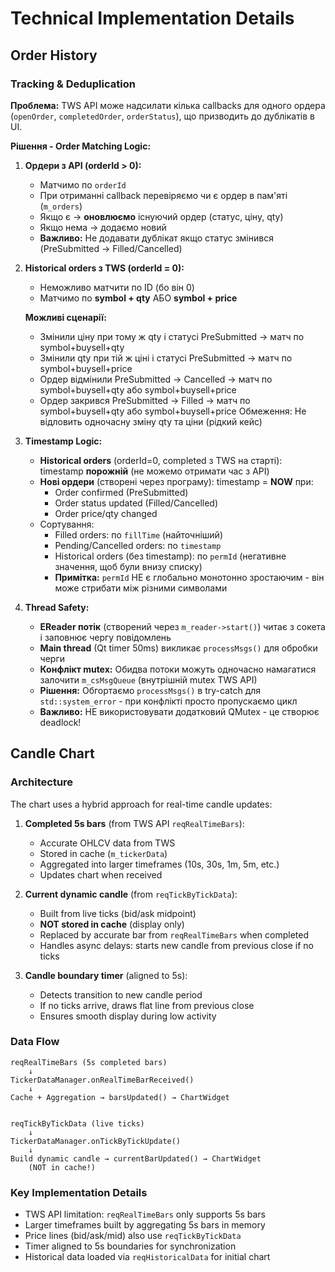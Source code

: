 # Technical Implementation Details

## Order History 

### Tracking & Deduplication

**Проблема:** TWS API може надсилати кілька callbacks для одного ордера (`openOrder`, `completedOrder`, `orderStatus`), що призводить до дублікатів в UI.

**Рішення - Order Matching Logic:**

1. **Ордери з API (orderId > 0):**
    - Матчимо по `orderId`
    - При отриманні callback перевіряємо чи є ордер в пам'яті (`m_orders`)
    - Якщо є → **оновлюємо** існуючий ордер (статус, ціну, qty)
    - Якщо нема → додаємо новий
    - **Важливо:** Не додавати дублікат якщо статус змінився (PreSubmitted → Filled/Cancelled)

2. **Historical orders з TWS (orderId = 0):**
    - Неможливо матчити по ID (бо він 0)
    - Матчимо по **symbol + qty** АБО **symbol + price**

   **Можливі сценарії:**
    - Змінили ціну при тому ж qty і статусі PreSubmitted → матч по symbol+buysell+qty
    - Змінили qty при тій ж ціні і статусі PreSubmitted → матч по symbol+buysell+price
    - Ордер відмінили PreSubmitted → Cancelled → матч по symbol+buysell+qty або symbol+buysell+price
    - Ордер закрився PreSubmitted → Filled → матч по symbol+buysell+qty або symbol+buysell+price
      Обмеження: Не відловить одночасну зміну qty та ціни (рідкий кейс)

3. **Timestamp Logic:**
    - **Historical orders** (orderId=0, completed з TWS на старті): timestamp **порожній** (не можемо отримати час з API)
    - **Нові ордери** (створені через програму): timestamp = **NOW** при:
        - Order confirmed (PreSubmitted)
        - Order status updated (Filled/Cancelled)
        - Order price/qty changed
    - Сортування:
        - Filled orders: по `fillTime` (найточніший)
        - Pending/Cancelled orders: по `timestamp`
        - Historical orders (без timestamp): по `permId` (негативне значення, щоб були внизу списку)
        - **Примітка:** `permId` НЕ є глобально монотонно зростаючим - він може стрибати між різними символами

4. **Thread Safety:**
    - **EReader потік** (створений через `m_reader->start()`) читає з сокета і заповнює чергу повідомлень
    - **Main thread** (Qt timer 50ms) викликає `processMsgs()` для обробки черги
    - **Конфлікт mutex:** Обидва потоки можуть одночасно намагатися залочити `m_csMsgQueue` (внутрішній mutex TWS API)
    - **Рішення:** Обгортаємо `processMsgs()` в try-catch для `std::system_error` - при конфлікті просто пропускаємо цикл
    - **Важливо:** НЕ використовувати додатковий QMutex - це створює deadlock!


## Candle Chart

### Architecture

The chart uses a hybrid approach for real-time candle updates:

1. **Completed 5s bars** (from TWS API `reqRealTimeBars`):
   - Accurate OHLCV data from TWS
   - Stored in cache (`m_tickerData`)
   - Aggregated into larger timeframes (10s, 30s, 1m, 5m, etc.)
   - Updates chart when received

2. **Current dynamic candle** (from `reqTickByTickData`):
   - Built from live ticks (bid/ask midpoint)
   - **NOT stored in cache** (display only)
   - Replaced by accurate bar from `reqRealTimeBars` when completed
   - Handles async delays: starts new candle from previous close if no ticks

3. **Candle boundary timer** (aligned to 5s):
   - Detects transition to new candle period
   - If no ticks arrive, draws flat line from previous close
   - Ensures smooth display during low activity

### Data Flow

```
reqRealTimeBars (5s completed bars)
    ↓
TickerDataManager.onRealTimeBarReceived()
    ↓
Cache + Aggregation → barsUpdated() → ChartWidget


reqTickByTickData (live ticks)
    ↓
TickerDataManager.onTickByTickUpdate()
    ↓
Build dynamic candle → currentBarUpdated() → ChartWidget
    (NOT in cache!)
```

### Key Implementation Details

- TWS API limitation: `reqRealTimeBars` only supports 5s bars
- Larger timeframes built by aggregating 5s bars in memory
- Price lines (bid/ask/mid) also use `reqTickByTickData`
- Timer aligned to 5s boundaries for synchronization
- Historical data loaded via `reqHistoricalData` for initial chart
